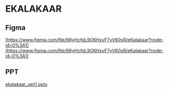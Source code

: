 # EKALAKAAR


## Figma
[https://www.figma.com/file/66yHcfgL9O6HxvF7yV60sR/eKalakaar?node-id=0%3A1](https://www.figma.com/file/66yHcfgL9O6HxvF7yV60sR/eKalakaar?node-id=0%3A1)

## PPT
[ekalakaar_ppt1.pptx](https://drive.google.com/drive/folders/1323qDN4kOucavWE61xq88bm03W4ZUK8Y?usp=sharing)



